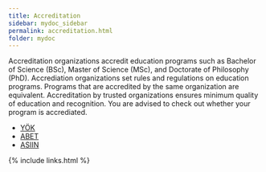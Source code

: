```yaml
---
title: Accreditation
sidebar: mydoc_sidebar
permalink: accreditation.html
folder: mydoc
---
```


Accreditation organizations accredit education programs such as Bachelor of Science (BSc), Master of Science (MSc), and Doctorate of Philosophy (PhD). Accrediation organizations set rules and regulations on education programs. Programs that are accredited by the same organization are equivalent. Accreditation by trusted organizations ensures minimum quality of education and recognition. You are advised to check out whether your program is accrediated. 

- [YÖK](https://yokatlas.yok.gov.tr/lisans-anasayfa.php)
- [ABET](https://amspub.abet.org/aps)
- [ASIIN](http://www.asiin-ev.de/pages/de/asiin/akkreditierung-studiengaenge/akkreditierte-studiengaenge.php)

{% include links.html %}
